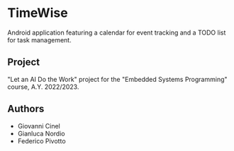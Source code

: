 # TimeWise
Android application featuring a calendar for event tracking and a TODO list for task management.

## Project
"Let an AI Do the Work" project for the "Embedded Systems Programming" course, A.Y. 2022/2023.

## Authors
* Giovanni Cinel
* Gianluca Nordio
* Federico Pivotto
